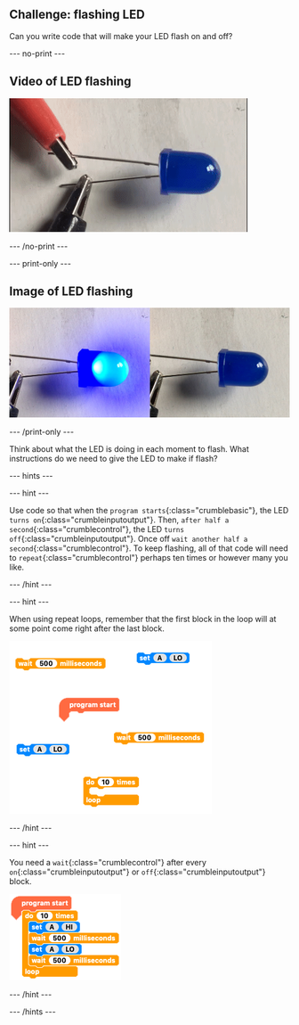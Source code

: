 ## Challenge: flashing LED

Can you write code that will make your LED flash on and off?

--- no-print ---

## Video of LED flashing
![Flashing LED](images/flashing_LED.gif)

--- /no-print ---

--- print-only ---

## Image of LED flashing
![Flashing LED](images/flashing_LED.png)

--- /print-only ---

Think about what the LED is doing in each moment to flash. What instructions do we need to give the LED to make if flash?


--- hints ---

--- hint ---

Use code so that when the `program starts`{:class="crumblebasic"}, the LED `turns on`{:class="crumbleinputoutput"}. Then, `after half a second`{:class="crumblecontrol"}, the LED `turns off`{:class="crumbleinputoutput"}. Once off `wait another half a second`{:class="crumblecontrol"}. To keep flashing, all of that code will need to `repeat`{:class="crumblecontrol"} perhaps ten times or however many you like.

--- /hint ---

--- hint ---

When using repeat loops, remember that the first block in the loop will at some point come right after the last block.

![Crumble blocks needed for a flashing LED](images/flashing_LED_parsons.png)

--- /hint ---

--- hint ---

You need a `wait`{:class="crumblecontrol"} after every `on`{:class="crumbleinputoutput"} or `off`{:class="crumbleinputoutput"} block.

![flashing LED code solution](images/flashing_LED_code_solution.png)

--- /hint ---

--- /hints ---